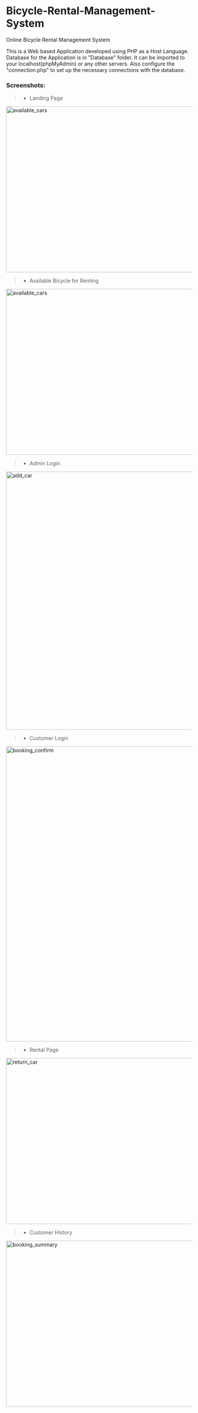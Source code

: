 # Bicycle-Rental-Management-System
Online Bicycle Rental Management System 

This is a Web based Application developed using PHP as a Host Language. Database for the Application is in "Database" folder. It can be imported to your localhost(phpMyAdmin) or any other servers. Also configure the "connection.php" to set up the necessary connections with the database.

### Screenshots:
> - Landing Page
<img src="/Screenshots/Screenshot (51).png" width="800" height="450" alt="available_cars"/>


> - Available Bicycle for Renting
<img src="/Screenshots/Screenshot (52).png" width="800" height="450" alt="available_cars"/>

> - Admin Login
<img src="/Screenshots/Screenshot (53).png" width="800" height="700" alt="add_car"/>

> - Customer Login
<img src="/Screenshots/Screenshot (54).png" width="800" height="800" alt="booking_confirm"/>

> - Rental Page
<img src="/Screenshots/Screenshot (55).png" width="800" height="450" alt="return_car"/>

> - Customer History
<img src="/Screenshots/Screenshot (56).png" width="800" height="450" alt="booking_summary"/>
